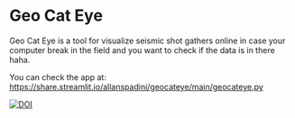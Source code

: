 # Geo Cat Eye
Geo Cat Eye is a tool for visualize seismic shot gathers online in case your computer break in the field and you want to check if the data is in there haha. 

You can check the app at:
https://share.streamlit.io/allanspadini/geocateye/main/geocateye.py

[![DOI](https://zenodo.org/badge/428036561.svg)](https://zenodo.org/badge/latestdoi/428036561)
